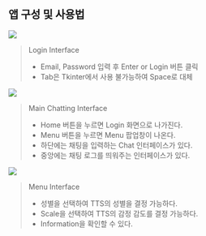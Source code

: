 ## 앱 구성 및 사용법
![](./imgs/Login.png)

>Login Interface
>- Email, Password 입력 후 Enter or Login 버튼 클릭
>- Tab은 Tkinter에서 사용 불가능하여 Space로 대체

![](./imgs/Main_Chatting.png)
>Main Chatting Interface
>- Home 버튼을 누르면 Login 화면으로 나가진다.
>- Menu 버튼을 누르면 Menu 팝업창이 나온다.
>- 하단에는 채팅을 입력하는 Chat 인터페이스가 있다.
>- 중앙에는 채팅 로그를 띄워주는 인터페이스가 있다.

![](./imgs/Menu.png)
>Menu Interface
>- 성별을 선택하여 TTS의 성별을 결정 가능하다.
>- Scale을 선택하여 TTS의 감정 감도를 결정 가능하다.
>- Information을 확인할 수 있다.

